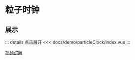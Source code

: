 # 粒子时钟

## 展示

<script setup>
import demo from "./index.vue"
</script>

<demo></demo>

::: details 点击展开
<<< docs/demo/particleClock/index.vue
:::

[视频讲解](https://www.douyin.com/video/7238231456416402748)
